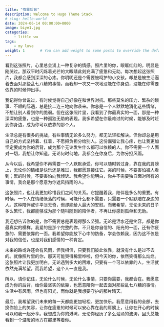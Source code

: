 ```yaml
---
title: "依靠后背"
description: Welcome to Hugo Theme Stack
# slug: hello-world
date: 2024-06-14 00:00:00+0000
image: biye1.jpg
categories:
    - little wu
tags:
    - my love
weight: 1       # You can add weight to some posts to override the default sorting (date descending)
---
```


看到这张照片，心里总会涌上一种复杂的情感。照片里的你，眼眶红红的，明显是刚哭过。那双平时闪烁着光芒的大眼睛此刻充满了疲惫和无助。每次想起这张照片，我都会感到深深的心疼。你明明还是个需要被呵护的小女孩，却总是被生活逼着去面对那些乱七八糟的事情，而我却一次又一次地没能在你身边，没能在你需要依靠的时候伸出手。

我记得你曾说过，有时候觉得自己好像在和世界对抗。那些莫名的压力、繁杂的琐事、不顺的际遇，总是接二连三地向你袭来。你总是一个人默默地消化这些情绪，不想让别人看到你的脆弱。但在这张照片里，我看到了你最真实的一面，那是一种深深的疲惫，也是一种孤独无助的表现。我多希望在你最难过的时候，能够及时赶到你身边，成为你可以依靠的那个人。

生活总是有很多的挑战，有些事情无论多么努力，都无法轻松解决。但你却总是用自己的方式坚持着、扛着，不愿把负担分给别人。这份倔强让我心疼，也让我更加坚定要成为你的后背，成为那个无论发生什么都可以依赖的人。你不需要一个人面对一切，我想让你知道，无论何时何地，我都会在你身后，为你分担风雨。

从今以后，我希望你不再需要一个人默默承受。你可以随时转过身，靠在我的肩膀上，无论你的情绪是快乐还是难过，我都愿意接住它。哭的时候，不要害怕被人看到；累的时候，不要害怕向我倾诉。我希望你能明白，你并不需要独自面对所有的事情，我会是那个愿意为你遮风挡雨的人。

这张照片，也让我更加珍惜我们之间的关系。它提醒着我，陪伴是多么的重要。有时候，一个人在情绪低落的时候，可能什么都不需要，只需要一个默默陪在身边的人。这种陪伴或许平淡无奇，但却能给人最大的安慰。而我希望，无论未来的日子多么繁忙，我都能够成为那个随叫随到的陪伴者，不再让你感到孤单和无助。

我还想告诉你的是，你不需要总是表现得那么坚强。无论是泪水还是笑容，都是你最真实的模样。我爱的是那个完整的你，不只是你自信的、阳光的一面，还有你疲惫的、需要依靠的一面。我希望你能放下心中的防备，学会依赖我，因为这不仅是对我的信任，也是对我们感情的一种肯定。

未来的路或许还会有风雨，但我相信，只要我们彼此依靠，就没有什么是过不去的。就像照片里的你，那天可能哭得稀里哗啦，但今天的你，依然笑得那么灿烂。这张照片让我更加明白，无论遇到多大的困难，只要有一个可以依靠的人，生活就依然充满希望。而我希望，这个人一直是我。

所以，请你记住，无论什么时候，无论什么事情，只要你需要，我都会在。我愿意成为你的后背，给你最坚实的依靠，也愿意陪你一起去面对那些乱七八糟的事情。生活中有风雨，但也有阳光，而你就是我想要守护的那片晴天。

最后，我希望我们未来的每一天都能更加轻松、更加快乐。我愿意用我的全部，去换你脸上的笑容，让你在疲惫的时候可以安心靠在我的肩膀上，让你在开心的时候可以和我一起分享。我想成为你的港湾，无论你经历了多么汹涌的波涛，回头总能看到一个温暖的地方在那里等着你。